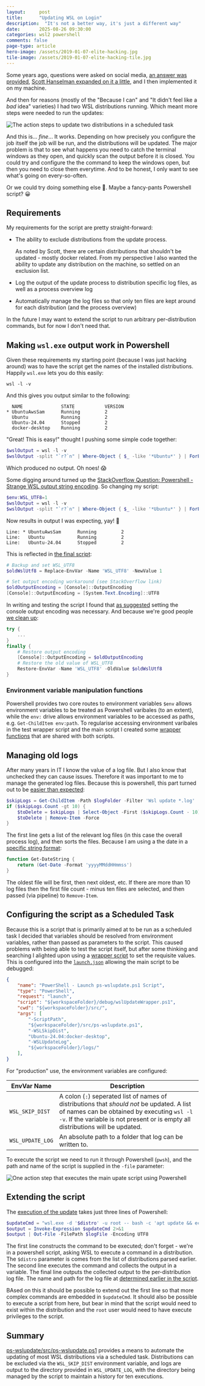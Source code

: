 ```yaml
---
layout: 	post
title:  	"Updating WSL on Login"
description:  "It's not a better way, it's just a different way"
date:   	2025-08-26 09:30:00
categories: wsl2 powershell
comments: false
page-type: article
hero-image: /assets/2019-01-07-elite-hacking.jpg
tile-image: /assets/2019-01-07-elite-hacking-tile.jpg
---
```


Some years ago, questions were asked on social media, [an answer was provided](https://x.com/unixterminal/status/1314688641877315586), [Scott Hanselman expanded on it a little](https://www.hanselman.com/blog/keeping-your-wsl-linux-instances-up-to-date-automatically-within-windows-10), and I then implemented it on my machine.

And then for reasons (mostly of the "Because I can" and "It didn't feel like a _bad_ idea" varieties) I had two WSL distributions running. Which meant more steps were needed to run the updates:

![The action steps to update two distributions in a scheduled task](/assets/2025-08-26-original-update-job.png)

And this is... _fine_... It works. Depending on how precisely you configure the job itself the job will be run, and the distributions will be updated. The major problem is that to see what happens you need to catch the terminal windows as they open, and quickly scan the output before it is closed. You could try and configure the the command to keep the windows open, but then you need to close them everytime. And to be honest, I only want to see what's going on every-so-often.

Or we could try doing something else 🤔. Maybe a fancy-pants Powershell script? 😀

## Requirements

My requirements for the script are pretty straight-forward:

* The ability to exclude distributions from the update process.
  
  As noted by Scott, there are certain distributions that shouldn't be updated - mostly docker related. From my perspective I also wanted the ability to update any distribution on the machine, so settled on an exclusion list.

* Log the output of the update process to distribution specific log files, as well as a process overview log
* Automatically manage the log files so that only ten files are kept around for each distribution (and the process overview)

In the future I may want to extend the script to run arbitrary per-distribution commands, but for now I don't need that.

## Making `wsl.exe` output work in Powershell

Given these requirements my starting point (because I was just hacking around) was to have the script get the names of the installed distributions. Happily `wsl.exe` lets you do this easily:

```shell
wsl -l -v
```

And this gives you output similar to the following:

```shell
  NAME              STATE           VERSION
* UbuntuAwsSam      Running         2
  Ubuntu            Running         2
  Ubuntu-24.04      Stopped         2
  docker-desktop    Running         2
```

"Great! This is easy!" thought I pushing some simple code together:

```powershell
$wslOutput = wsl -l -v
$wslOutput -split "`r?`n" | Where-Object { $_ -like '*Ubuntu*' } | ForEach-Object { Write-Host "Line: $_" }
```

Which produced no output. Oh noes! 😱

Some digging around turned up the [StackOverflow Question: Powershell - Strange WSL output string encoding](https://stackoverflow.com/questions/64104790/powershell-strange-wsl-output-string-encoding). So changing my script:

```powershell
$env:WSL_UTF8=1
$wslOutput = wsl -l -v
$wslOutput -split "`r?`n" | Where-Object { $_ -like '*Ubuntu*' } | ForEach-Object { Write-Host "Line: $_" }
```

Now results in output I was expecting, yay! 🎊

```shell
Line: * UbuntuAwsSam      Running         2
Line:   Ubuntu            Running         2
Line:   Ubuntu-24.04      Stopped         2
```

This is reflected in [the final script](https://github.com/steve-codemunkies/ps-wslupdate/blob/b43717cc1d7d40d2ed5286807a5533e24e0b2448/src/ps-wslupdate.ps1#L26-L31):

```powershell
# Backup and set WSL_UTF8
$oldWslUtf8 = Replace-EnvVar -Name 'WSL_UTF8' -NewValue 1

# Set output encoding workaround (see StackOverflow link)
$oldOutputEncoding = [Console]::OutputEncoding
[Console]::OutputEncoding = [System.Text.Encoding]::UTF8
```

In writing and testing the script I found that [as suggested](https://stackoverflow.com/a/75824547) setting the console output encoding was necessary. And because we're good people [we clean up](https://github.com/steve-codemunkies/ps-wslupdate/blob/b43717cc1d7d40d2ed5286807a5533e24e0b2448/src/ps-wslupdate.ps1#L77-L82):

```powershell
try {
    ...
}
finally {
    # Restore output encoding
    [Console]::OutputEncoding = $oldOutputEncoding
    # Restore the old value of WSL_UTF8
    Restore-EnvVar -Name 'WSL_UTF8' -OldValue $oldWslUtf8
}
```

### Environment variable manipulation functions

Powershell provides two core routes to environment variables `$env` allows environment variables to be treated as Powershell varibales (to an extent), while the `env:` drive allows environment variables to be accessed as paths, e.g. `Get-ChildItem env:path`. To regularise accessing environment varibales in the test wrapper script and the main script I created some [wrapper functions](https://github.com/steve-codemunkies/ps-wslupdate/blob/main/shared/envvars.ps1) that are shared with both scripts.

## Managing old logs

After many years in IT I know the value of a log file. But I also know that unchecked they can cause issues. Therefore it was important to me to manage the generated log files. Because this is powershell, this part turned out to be [easier than expected](https://github.com/steve-codemunkies/ps-wslupdate/blob/b43717cc1d7d40d2ed5286807a5533e24e0b2448/src/ps-wslupdate.ps1#L54-L58):

```powershell
$skipLogs = Get-ChildItem -Path $logFolder -Filter 'Wsl update *.log' | Sort-Object Name
if ($skipLogs.Count -gt 10) {
    $toDelete = $skipLogs | Select-Object -First ($skipLogs.Count - 10)
    $toDelete | Remove-Item -Force
}
```

The first line gets a list of the relevant log files (in this case the overall process log), and then sorts the files. Because I am using a the date in a [specific string format](https://github.com/steve-codemunkies/ps-wslupdate/blob/b43717cc1d7d40d2ed5286807a5533e24e0b2448/src/ps-wslupdate.ps1#L7-L9):

```powershell
function Get-DateString {
    return (Get-Date -Format 'yyyyMMddHHmmss')
}
```

The oldest file will be first, then next oldest, etc. If there are more than 10 log files then the first file count - minus ten files are selected, and then passed (via pipeline) to `Remove-Item`.

## Configuring the script as a Scheduled Task

Because this is a script that is primarily aimed at to be run as a scheduled task I decided that variables should be resolved from environment variables, rather than passed as parameters to the script. This caused problems with being able to test the script itself, but after some thinking and searching I alighted upon using a [wrapper script](https://github.com/steve-codemunkies/ps-wslupdate/blob/main/debug/wslUpdateWrapper.ps1) to set the requisite values. This is configured into the [`launch.json`](https://github.com/steve-codemunkies/ps-wslupdate/blob/main/.vscode/launch.json#L8-L22) allowing the main script to be debugged:

```json
{
    "name": "PowerShell - Launch ps-wslupdate.ps1 Script",
    "type": "PowerShell",
    "request": "launch",
    "script": "${workspaceFolder}/debug/wslUpdateWrapper.ps1",
    "cwd": "${workspaceFolder}/src/",
    "args": [
        "-ScriptPath",
        "${workspaceFolder}/src/ps-wslupdate.ps1",
        "-WSLSkipDist",
        "Ubuntu-24.04:docker-desktop",
        "-WSLUpdateLog",
        "${workspaceFolder}/logs/"
    ],
}
```

For "production" use, the environment variables are configured:

| EnvVar Name | Description |
|-------------|-------------|
| `WSL_SKIP_DIST` | A colon (`:`) seperated list of names of distributions that _should not_ be updated. A list of names can be obtained by executing `wsl -l -v`. If the variable is not present or is empty all distributions will be updated. |
| `WSL_UPDATE_LOG` | An absolute path to a folder that log can be written to. |

To execute the script we need to run it through Powershell (`pwsh`), and the path and name of the script is supplied in the `-file` parameter:

![One action step that executes the main upate script using Powershell](/assets/2025-08-26-powershell-update-job.png)

## Extending the script

The [execution of the update](https://github.com/steve-codemunkies/ps-wslupdate/blob/b43717cc1d7d40d2ed5286807a5533e24e0b2448/src/ps-wslupdate.ps1#L66-L68) takes just three lines of Powershell:

```powershell
$updateCmd = "wsl.exe -d '$distro' -u root -- bash -c 'apt update && echo && apt upgrade -y'"
$output = Invoke-Expression $updateCmd 2>&1
$output | Out-File -FilePath $logFile -Encoding UTF8
```

The first line constructs the command to be executed; don't forget - we're in a powershell script, asking WSL to execute a command in a distribution. The `$distro` parameter is comes from the list of distributions parsed earlier. The second line executes the command and collects the output in a variable. The final line outputs the collected output to the per-distribution log file. The name and path for the log file at [determined earlier in the script](https://github.com/steve-codemunkies/ps-wslupdate/blob/b43717cc1d7d40d2ed5286807a5533e24e0b2448/src/ps-wslupdate.ps1#L65).

BAsed on this it should be possible to extend out the first line so that more complex commands are embedded in `$updateCmd`. It should also be possible to execute a script from here, but bear in mind that the script would need to exist within the distribution and the `root` user would need to have execute privileges to the script.

## Summary

[ps-wslupdate/src/ps-wslupdate.ps1](https://github.com/steve-codemunkies/ps-wslupdate/blob/main/src/ps-wslupdate.ps1) provides a means to automate the updating of most WSL distributions via a scheduled task. Distributions can be excluded via the `WSL_SKIP_DIST` environment variable, and logs are output to the directory provided in `WSL_UPDATE_LOG`, with the directory being managed by the script to maintain a history for ten executions.
